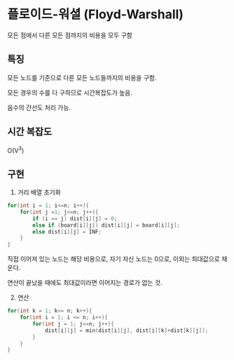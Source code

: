 # 플로이드-워셜 (Floyd-Warshall)
모든 점에서 다른 모든 점까지의 비용을 모두 구함


## 특징

모든 노드를 기준으로 다른 모든 노드들까지의 비용을 구함.

모든 경우의 수를 다 구하므로 시간복잡도가 높음.

음수의 간선도 처리 가능. 

## 시간 복잡도

O(V<sup>3</sup>)

## 구현

1. 거리 배열 초기화

```cpp
for(int i = 1; i<=n; i++){
    for(int j =1; j<=n; j++){
        if (i == j) dist[i][j] = 0;
        else if (board[i][j]) dist[i][j] = board[i][j];
        else dist[i][j] = INF;
    }
}
```
직접 이어져 있는 노드는 해당 비용으로, 자기 자신 노드는 0으로, 이외는 최대값으로 채운다.

연산이 끝났을 때에도 최대값이라면 이어지는 경로가 없는 것.


2. 연산
```cpp
for(int k = 1; k<= n; k++){
    for(int i = 1; i <= n; i++){
        for(int j = 1; j<=n; j++){
            dist[i][j] = min(dist[i][j], dist[i][k]+dist[k][j]);
        }
    }
}
```